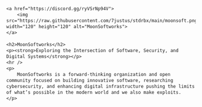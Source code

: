 <div align="left">

    <a href="https://discord.gg/ryVSrNp94V">
        <img src="https://raw.githubusercontent.com/7justus/stdrbx/main/moonsoft.png" width="120" height="120" alt="MoonSoftworks">
    </a>

    <h2>MoonSoftworks</h2>
    <p><strong>Exploring the Intersection of Software, Security, and Digital Systems</strong></p>
    <hr />
    <p>
        MoonSoftworks is a forward-thinking organization and open community focused on building innovative software, researching cybersecurity, and enhancing digital infrastructure pushing the limits of what’s possible in the modern world and we also make exploits.
    </p>
</div>
